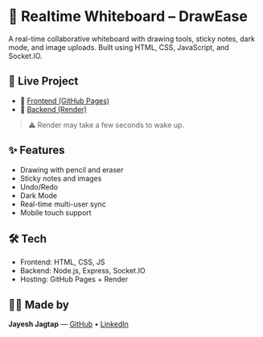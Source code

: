 # 📝 Realtime Whiteboard – DrawEase

A real-time collaborative whiteboard with drawing tools, sticky notes, dark mode, and image uploads. Built using HTML, CSS, JavaScript, and Socket.IO.

## 🚀 Live Project

- 🔗 [Frontend (GitHub Pages)](https://csjayzz.github.io/Realtime_WhiteBoard-final-with-dark-mode/)
- 🔌 [Backend (Render)](https://drawease.onrender.com)

> ⚠️ Render may take a few seconds to wake up.

## ✨ Features

- Drawing with pencil and eraser
- Sticky notes and images
- Undo/Redo
- Dark Mode
- Real-time multi-user sync
- Mobile touch support

## 🛠️ Tech

- Frontend: HTML, CSS, JS
- Backend: Node.js, Express, Socket.IO
- Hosting: GitHub Pages + Render

## 🙋‍♂️ Made by

**Jayesh Jagtap** — [GitHub](https://github.com/csjayzz) • [LinkedIn](https://www.linkedin.com/in/jayesh-jagtap-63a135263/)

